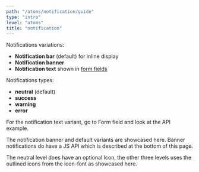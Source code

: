 ```yaml
---
path: "/atoms/notification/guide"
type: "intro"
level: "atoms"
title: "notification"
---
```


Notifications variations:

- **Notification bar** (default) for inline display
- **Notification banner**
- **Notification text** shown in [form fields](/molecules/formField/guide)

Notifications types:

- **neutral** (default)
- **success**
- **warning**
- **error**

For the notification text variant, go to Form field and look at the API example.

The notification banner and default variants are showcased here. Banner notifications do have a JS API which is described at the bottom of this page.

The neutral level does have an optional Icon, the other three levels uses the outlined icons from the icon-font as showcased here.
